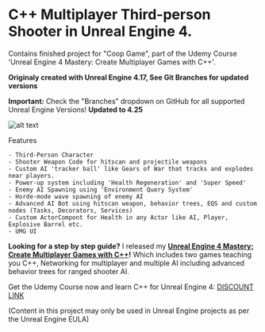 # C++ Multiplayer Third-person Shooter in Unreal Engine 4.

Contains finished project for "Coop Game", part of the Udemy Course 'Unreal Engine 4 Mastery: Create Multiplayer Games with C++'.

**Originaly created with Unreal Engine 4.17, See Git Branches for updated versions**

**Important:** Check the "Branches" dropdown on GitHub for all supported Unreal Engine Versions! **Updated to 4.25**

![alt text](http://www.tomlooman.com/wp-content/uploads/2017/12/Thumb_MainUE4Course30_header.jpg)

Features

	- Third-Person Character
	- Shooter Weapon Code for hitscan and projectile weapons
	- Custom AI 'tracker ball' like Gears of War that tracks and explodes near players.
	- Power-up system including 'Health Regeneration' and 'Super Speed'
	- Enemy AI Spawning using 'Environment Query System'
	- Horde-mode wave spawning of enemy AI
	- Advanced AI Bot using hitscan weapon, behavior trees, EQS and custom nodes (Tasks, Decorators, Services)
	- Custom ActorCompont for Health in any Actor like AI, Player, Explosive Barrel etc.
	- UMG UI

**Looking for a step by step guide?** I released my **[Unreal Engine 4 Mastery: Create Multiplayer Games with C++](https://www.udemy.com/unrealengine-cpp/?couponCode=TLGH14)!** Which includes two games teaching you C++, Networking for multiplayer and multiple AI including advanced behavior trees for ranged shooter AI.

Get the Udemy Course now and learn C++ for Unreal Engine 4: [DISCOUNT LINK](https://www.udemy.com/unrealengine-cpp/?couponCode=TLGH14)

(Content in this project may only be used in Unreal Engine projects as per the Unreal Engine EULA)
